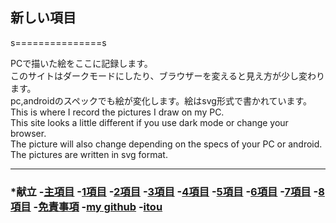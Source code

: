 ## 新しい項目
s===============s

PCで描いた絵をここに記録します。<br>
このサイトはダークモードにしたり、ブラウザーを変えると見え方が少し変わります。<br> 
pc,androidのスペックでも絵が変化します。絵はsvg形式で書かれています。<br>
This is where I record the pictures I draw on my PC.<br>
This site looks a little different if you use dark mode or change your browser.<br>
The picture will also change depending on the specs of your PC or android. The pictures are written in svg format.

----

<h3>
*献立
-<a href="https://itou332.github.io/top_page/">主項目</a>
-<a href="https://itou332.github.io/">1項目</a>
-<a href="https://itou332.github.io/itou332a.github.io/">2項目</a>
-<a href="https://itou332.github.io/diary">3項目</a>
-<a href="https://itou332.github.io/today/">4項目</a>
-<a href="https://itou332.github.io/challenge/">5項目</a>
-<a href="https://itou332.github.io/nontitle/">6項目</a>
-<a href="https://itou332.github.io/elaboration/">7項目</a>
-<a href="https://itou332.github.io/analog/">8項目</a>
-<a href="https://itou332.github.io/Privacy-policy/">免責事項</a>
-<a href="https://github.com/itou332">my github</a>
-<a href="http://itou33good.starfree.jp/">itou</a>
</h3>
